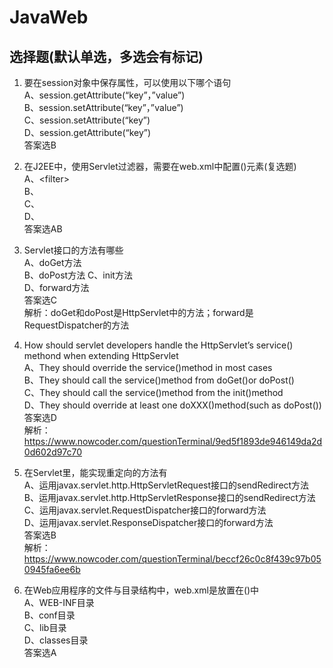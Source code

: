 # JavaWeb

## 选择题(默认单选，多选会有标记)  
1. 要在session对象中保存属性，可以使用以下哪个语句  
A、session.getAttribute(“key”，”value”)  
B、session.setAttribute(“key”，”value”)  
C、session.setAttribute(“key”)  
D、session.getAttribute(“key”)  
答案选B

2. 在J2EE中，使用Servlet过滤器，需要在web.xml中配置()元素(复选题)  
A、\<filter>  
B、<filter-mapping>  
C、<servlet-filter>  
D、<filter-config>  
答案选AB  

3. Servlet接口的方法有哪些  
A、doGet方法  
B、doPost方法 
C、init方法  
D、forward方法  
答案选C  
解析：doGet和doPost是HttpServlet中的方法；forward是RequestDispatcher的方法 

4. How should servlet developers handle the HttpServlet’s service() methond 
when extending HttpServlet  
A、They should override the service()method in most cases  
B、They should call the service()method from doGet()or doPost()  
C、They should call the service()method from the init()method  
D、They should override at least one doXXX()method(such as doPost())  
答案选D  
解析：
https://www.nowcoder.com/questionTerminal/9ed5f1893de946149da2d0d602d97c70

5. 在Servlet里，能实现重定向的方法有  
A、运用javax.servlet.http.HttpServletRequest接口的sendRedirect方法  
B、运用javax.servlet.http.HttpServletResponse接口的sendRedirect方法  
C、运用javax.servlet.RequestDispatcher接口的forward方法  
D、运用javax.servlet.ResponseDispatcher接口的forward方法  
答案选B  
解析：
https://www.nowcoder.com/questionTerminal/beccf26c0c8f439c97b050945fa6ee6b

6. 在Web应用程序的文件与目录结构中，web.xml是放置在()中  
A、WEB-INF目录  
B、conf目录   
C、lib目录  
D、classes目录  
答案选A  

